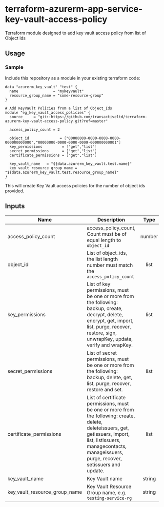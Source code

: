 # terraform-azurerm-app-service-key-vault-access-policy
Terraform module designed to add key vault access policy from list of Object Ids

## Usage

### Sample
Include this repository as a module in your existing terraform code:

```hcl
data "azurerm_key_vault" "test" {
  name                = "mykeyvault"
  resource_group_name = "some-resource-group"
}

# Add KeyVault Policies from a list of Object_Ids
module "eg_key_vault_access_policies" {
  source     = "git::https://github.com/transactiveltd/terraform-azurerm-key-vault-access-policy.git?ref=master"

  access_policy_count = 2

  object_id              = ["00000000-0000-0000-0000-000000000000","00000000-0000-0000-0000-000000000001"]
  key_permissions         = ["get","list"]
  secret_permissions      = ["get","list"]
  certificate_permissions = ["get","list"]

  key_vault_name   = "${data.azurerm_key_vault.test.name}"
  key_vault_resource_group_name = "${data.azurerm_key_vault.test.resource_group_name}"
}
```

This will create Key Vault access policies for the number of object ids provided.

## Inputs

| Name | Description | Type | Default | Required |
|------|-------------|:----:|:-----:|:-----:|
| access_policy_count | access_policy_count, Count must be of equal length to `object_id` | number | - | yes |
| object_id | List of object_ids, the list length number must match the `access_policy_count`  | list  | - | yes |
| key_permissions | List of key permissions, must be one or more from the following: backup, create, decrypt, delete, encrypt, get, import, list, purge, recover, restore, sign, unwrapKey, update, verify and wrapKey. | list | `["get","list",]` | yes |
| secret_permissions | List of secret permissions, must be one or more from the following: backup, delete, get, list, purge, recover, restore and set. | list | `["get","list",]` | yes |
| certificate_permissions | List of certificate permissions, must be one or more from the following: create, delete, deleteissuers, get, getissuers, import, list, listissuers, managecontacts, manageissuers, purge, recover, setissuers and update. | list | `["get","list",]` | yes |
| key_vault_name | Key Vault name| string | - | yes |
| key_vault_resource_group_name | Key Vault Resource Group name, e.g. `testing-service-rg` | string | - | yes |
